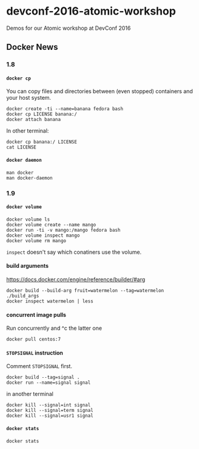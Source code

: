 # devconf-2016-atomic-workshop
Demos for our Atomic workshop at DevConf 2016

## Docker News

### 1.8

#### `docker cp`

You can copy files and directories between (even stopped) containers and your host system.

```shell
docker create -ti --name=banana fedora bash
docker cp LICENSE banana:/
docker attach banana
```

In other terminal:

```shell
docker cp banana:/ LICENSE
cat LICENSE
```


#### `docker daemon`

```shell
man docker
man docker-daemon
```


### 1.9

#### `docker volume`

```shell
docker volume ls
docker volume create --name mango
docker run -ti -v mango:/mango fedora bash
docker volume inspect mango
docker volume rm mango
```

`inspect` doesn't say which conatiners use the volume.


#### build arguments

https://docs.docker.com/engine/reference/builder/#arg

```shell
docker build --build-arg fruit=watermelon --tag=watermelon ./build_args
docker inspect watermelon | less
```


#### concurrent image pulls

Run concurrently and ^c the latter one

```shell
docker pull centos:7
```


#### `STOPSIGNAL` instruction

Comment `STOPSIGNAL` first.

```shell
docker build --tag=signal .
docker run --name=signal signal
```

in another terminal

```shell
docker kill --signal=int signal
docker kill --signal=term signal
docker kill --signal=usr1 signal
```


#### `docker stats`

```shell
docker stats
```


